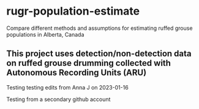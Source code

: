 # rugr-population-estimate 

Compare different methods and assumptions for estimating ruffed grouse populations in Alberta, Canada 

## This project uses detection/non-detection data on ruffed grouse drumming collected with Autonomous Recording Units (ARU)

Testing testing edits from Anna J on 2023-01-16

Testing from a secondary github account
